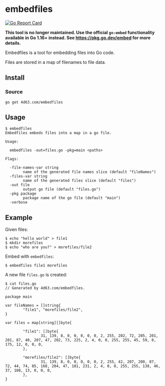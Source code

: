 # embedfiles
[![Go Report Card](https://goreportcard.com/badge/github.com/leighmcculloch/embedfiles)](https://goreportcard.com/report/github.com/leighmcculloch/embedfiles)

**This tool is no longer maintained. Use the official `go:embed` functionality available in Go 1.16+ instead. See https://pkg.go.dev/embed for more details.**

Embedfiles is a tool for embedding files into Go code.

Files are stored in a map of filenames to file data.

## Install

### Source

```
go get 4d63.com/embedfiles
```

## Usage

```
$ embedfiles
Embedfiles embeds files into a map in a go file.

Usage:

  embedfiles -out=files.go -pkg=main <paths>

Flags:

  -file-names-var string
        name of the generated file names slice (default "fileNames")
  -files-var string
        name of the generated files slice (default "files")
  -out file
        output go file (default "files.go")
  -pkg package
        package name of the go file (default "main")
  -verbose
```

## Example

Given files:
```
$ echo "hello world" > file1
$ mkdir morefiles
$ echo "who are you?" > morefiles/file2
```

Embed with `embedfiles`:
```
$ embedfiles file1 morefiles
```

A new file `files.go` is created:
```
$ cat files.go
// Generated by 4d63.com/embedfiles.

package main

var fileNames = []string{
        "file1", "morefiles/file2",
}

var files = map[string][]byte{

        "file1": []byte{
                31, 139, 8, 0, 0, 0, 0, 0, 2, 255, 202, 72, 205, 201, 201, 87, 40, 207, 47, 202, 73, 225, 2, 4, 0, 0, 255, 255, 45, 59, 8, 175, 12, 0, 0, 0,
        },

        "morefiles/file2": []byte{
                31, 139, 8, 0, 0, 0, 0, 0, 2, 255, 42, 207, 200, 87, 72, 44, 74, 85, 168, 204, 47, 181, 231, 2, 4, 0, 0, 255, 255, 138, 46, 37, 108, 13, 0, 0, 0,
        },
}
```
